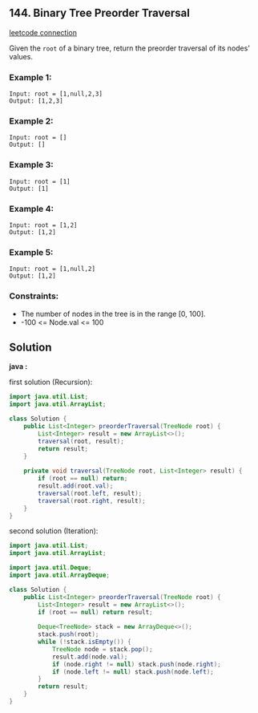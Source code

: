 ## 144. Binary Tree Preorder Traversal

[leetcode connection](https://leetcode.com/problems/binary-tree-preorder-traversal/)

Given the `root` of a binary tree, return the preorder traversal of its nodes' values.

### Example 1:
```
Input: root = [1,null,2,3]
Output: [1,2,3]
```

### Example 2:
```
Input: root = []
Output: []
```

### Example 3:
```
Input: root = [1]
Output: [1]
```

### Example 4:
```
Input: root = [1,2]
Output: [1,2]
```

### Example 5:
```
Input: root = [1,null,2]
Output: [1,2]
```

### Constraints:

* The number of nodes in the tree is in the range [0, 100].
* -100 <= Node.val <= 100

## Solution

**java :**

first solution (Recursion):
```java
import java.util.List;
import java.util.ArrayList;

class Solution {
    public List<Integer> preorderTraversal(TreeNode root) {
        List<Integer> result = new ArrayList<>();
        traversal(root, result);
        return result;
    }
    
    private void traversal(TreeNode root, List<Integer> result) {
        if (root == null) return;
        result.add(root.val);
        traversal(root.left, result);
        traversal(root.right, result);
    }
}
```

second solution (Iteration):
```java
import java.util.List;
import java.util.ArrayList;

import java.util.Deque;
import java.util.ArrayDeque;

class Solution {
    public List<Integer> preorderTraversal(TreeNode root) {
        List<Integer> result = new ArrayList<>();
        if (root == null) return result;
        
        Deque<TreeNode> stack = new ArrayDeque<>();
        stack.push(root);
        while (!stack.isEmpty()) {
            TreeNode node = stack.pop();
            result.add(node.val);
            if (node.right != null) stack.push(node.right);
            if (node.left != null) stack.push(node.left);
        }
        return result;
    }
}
```